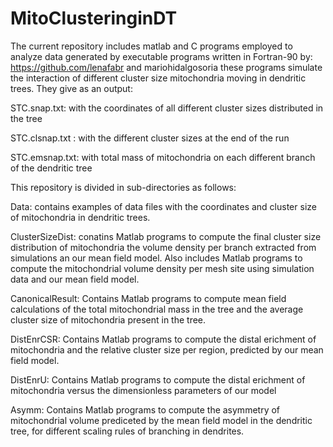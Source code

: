 # MitoClusteringinDT
The current repository includes matlab and C programs employed to analyze data generated by executable programs
written in Fortran-90 by: https://github.com/lenafabr and mariohidalgosoria
these programs simulate the interaction of different cluster size mitochondria moving in dendritic trees.
They give as an output:

STC.snap.txt: with the coordinates of all different cluster sizes distributed in the tree

STC.clsnap.txt : with the different cluster sizes at the end of the run     

STC.emsnap.txt: with total mass of mitochondria on each different branch of the dendritic tree

This repository is divided in sub-directories as follows:

Data: contains examples of data files with the coordinates and cluster size of mitochondria in dendritic trees.

ClusterSizeDist: conatins Matlab programs to compute the final cluster size distribution of mitochondria
the volume density per branch extracted from simulations an our mean field model. Also includes Matlab
programs to compute the mitochondrial volume density per mesh site using simulation data and our mean field model.

CanonicalResult: Contains Matlab programs to compute mean field calculations of the total mitochondrial mass in the tree
and the average cluster size of mitochondria present in the tree.

DistEnrCSR: Contains Matlab programs to compute the distal erichment of mitochondria and the relative cluster size 
per region, predicted by our mean field model.

DistEnrU: Contains Matlab programs to compute the distal erichment of mitochondria versus the dimensionless parameters of our model

Asymm: Contains Matlab programs to compute the asymmetry of mitochondrial volume prediceted by the mean field model in the 
dendritic tree, for different scaling rules of branching in dendrites.

